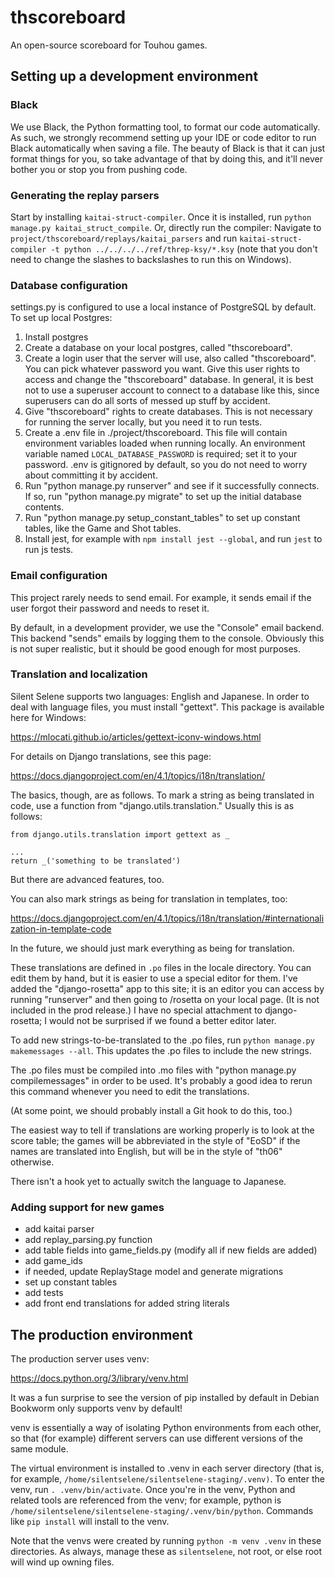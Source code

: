 # thscoreboard
An open-source scoreboard for Touhou games.

## Setting up a development environment

### Black

We use Black, the Python formatting tool, to format our code automatically. As such, we strongly recommend setting up your IDE or code editor to run Black automatically when saving a file. The beauty of Black is that it can just format things for you, so take advantage of that by doing this, and it'll never bother you or stop you from pushing code.

### Generating the replay parsers

Start by installing `kaitai-struct-compiler`. Once it is installed,
run `python manage.py kaitai_struct_compile`. Or, directly run the compiler: Navigate to `project/thscoreboard/replays/kaitai_parsers` and run `kaitai-struct-compiler -t python ../../../../ref/threp-ksy/*.ksy` (note that you don't need to change the slashes to backslashes to run this on Windows).

### Database configuration

settings.py is configured to use a local instance of PostgreSQL by default. To set up local Postgres:

1. Install postgres
1. Create a database on your local postgres, called "thscoreboard".
1. Create a login user that the server will use, also called "thscoreboard". You can pick whatever password you want. Give this user rights to access and change the "thscoreboard" database. In general, it is best not to use a superuser account to connect to a database like this, since superusers can do all sorts of messed up stuff by accident.
1. Give "thscoreboard" rights to create databases. This is not necessary for running the server locally, but you need it to run tests.
1. Create a .env file in ./project/thscoreboard. This file will contain environment variables loaded when running locally. An environment variable named `LOCAL_DATABASE_PASSWORD` is required; set it to your password. .env is gitignored by default, so you do not need to worry about committing it by accident.
1. Run "python manage.py runserver" and see if it successfully connects. If so, run "python manage.py migrate" to set up the initial database contents.
1. Run "python manage.py setup_constant_tables" to set up constant tables, like the Game and Shot tables.
1. Install jest, for example with `npm install jest --global`, and run `jest` to run js tests.

### Email configuration

This project rarely needs to send email. For example, it sends
email if the user forgot their password and needs to reset it.

By default, in a development provider, we use the "Console" email backend.
This backend "sends" emails by logging them to the console. Obviously this
is not super realistic, but it should be good enough for most purposes.

### Translation and localization

Silent Selene supports two languages: English and Japanese. In order to deal with
language files, you must install "gettext". This package is available here for Windows:

https://mlocati.github.io/articles/gettext-iconv-windows.html

For details on Django translations, see this page:

https://docs.djangoproject.com/en/4.1/topics/i18n/translation/

The basics, though, are as follows. To mark a string as being translated in
code, use a function from "django.utils.translation." Usually this is as follows:

```
from django.utils.translation import gettext as _

...
return _('something to be translated')
```

But there are advanced features, too.

You can also mark strings as being for translation in templates, too:

https://docs.djangoproject.com/en/4.1/topics/i18n/translation/#internationalization-in-template-code

In the future, we should just mark everything as being for translation.

These translations are defined in `.po` files in the locale directory. You can
edit them by hand, but it is easier to use a special editor for them. I've
added the "django-rosetta" app to this site; it is an editor you can access by
running "runserver" and then going to /rosetta on your local page. (It is not
included in the prod release.) I have no special attachment to django-rosetta;
I would not be surprised if we found a better editor later.

To add new strings-to-be-translated to the .po files, run `python manage.py makemessages --all`. This updates the .po files to include the new strings.

The .po files must be compiled into .mo files with "python manage.py compilemessages"
in order to be used. It's probably a good idea to rerun this command whenever you
need to edit the translations.

(At some point, we should probably install a Git hook to do this, too.)

The easiest way to tell if translations are working properly is to look at the
score table; the games will be abbreviated in the style of "EoSD" if the
names are translated into English, but will be in the style of "th06" otherwise.

There isn't a hook yet to actually switch the language to Japanese.

### Adding support for new games

- add kaitai parser
- add replay_parsing.py function
- add table fields into game_fields.py (modify all if new fields are added)
- add game_ids
- if needed, update ReplayStage model and generate migrations
- set up constant tables
- add tests
- add front end translations for added string literals

## The production environment

The production server uses venv:

https://docs.python.org/3/library/venv.html

It was a fun surprise to see the version of pip installed by default in Debian
Bookworm only supports venv by default!

venv is essentially a way of isolating Python environments from each other, so
that (for example) different servers can use different versions of the same
module.

The virtual environment is installed to .venv in each server directory (that is,
for example, `/home/silentselene/silentselene-staging/.venv)`. To enter the
venv, run  `. .venv/bin/activate`. Once you're in the venv, Python and related
tools are referenced from the venv; for example, python is
`/home/silentselene/silentselene-staging/.venv/bin/python`. Commands like
`pip install` will install to the venv.

Note that the venvs were created by running `python -m venv .venv` in these
directories. As always, manage these as `silentselene`, not root, or else
root will wind up owning files.
